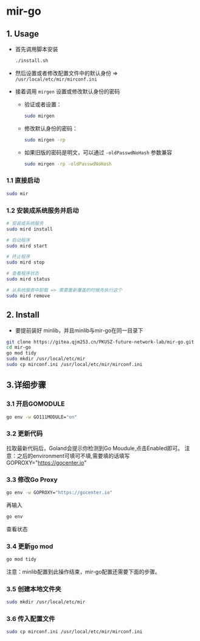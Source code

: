 # mir-go

## 1. Usage

- 首先调用脚本安装

  ```bash
  ./install.sh
  ```

- 然后设置或者修改配置文件中的默认身份 => `/usr/local/etc/mir/mirconf.ini`

- 接着调用 `mirgen` 设置或修改默认身份的密码

  - 验证或者设置：

    ```bash
    sudo mirgen
    ```

  - 修改默认身份的密码：

    ```bash
    sudo mirgen -rp
    ```

  - 如果旧版的密码是明文，可以通过 `-oldPasswdNoHash` 参数兼容

    ```bash
    sudo mirgen -rp -oldPasswdNoHash
    ```

### 1.1 直接启动

```bash
sudo mir
```

### 1.2 安装成系统服务并启动

```bash
# 安装成系统服务
sudo mird install

# 启动程序
sudo mird start

# 终止程序
sudo mird stop

# 查看程序状态 
sudo mird status

# 从系统服务中卸载 => 需要重新覆盖的时候先执行这个
sudo mird remove
```

## 2. Install

- 要提前装好 minlib，并且minlib与mir-go在同一目录下


```bash
git clone https://gitea.qjm253.cn/PKUSZ-future-network-lab/mir-go.git
cd mir-go
go mod tidy
sudo mkdir /usr/local/etc/mir
sudo cp mirconf.ini /usr/local/etc/mir/mirconf.ini
```

## 3.详细步骤

### 3.1 开启GOMODULE

```bash
go env -w GO111MODULE="on"
```

### 3.2 更新代码

拉取最新代码后，Goland会提示你检测到Go Moudule,点击Enabled即可。
注意：之后的environment可填可不填,需要填的话填写GOPROXY="https://gocenter.io"

### 3.3 修改Go Proxy

```bash
go env -w GOPROXY="https://gocenter.io"
```
再输入
```bash
go env
```
查看状态

### 3.4 更新go mod

```bash
go mod tidy
```
注意：minlib配置到此操作结束，mir-go配置还需要下面的步骤。

### 3.5 创建本地文件夹

```bash
sudo mkdir /usr/local/etc/mir
```

### 3.6 传入配置文件

```bash
sudo cp mirconf.ini /usr/local/etc/mir/mirconf.ini
```